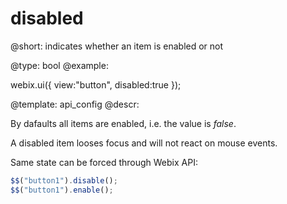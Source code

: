 disabled
=============


@short: indicates whether an item is enabled or not
	

@type:  bool
@example:

webix.ui({
    view:"button",
    disabled:true
});

@template:	api_config
@descr:

By dafaults all items are enabled, i.e. the value is *false*.

A disabled item looses  focus and will not react on mouse events. 

Same state can be forced through Webix API:

~~~js
$$("button1").disable();
$$("button1").enable();
~~~